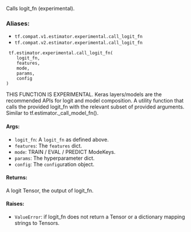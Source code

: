 Calls logit_fn (experimental).
### Aliases:
- `tf.compat.v1.estimator.experimental.call_logit_fn`
- `tf.compat.v2.estimator.experimental.call_logit_fn`

```
 tf.estimator.experimental.call_logit_fn(
    logit_fn,
    features,
    mode,
    params,
    config
)
```
THIS FUNCTION IS EXPERIMENTAL. Keras layers/models are the recommended APIs for logit and model composition.
A utility function that calls the provided logit_fn with the relevant subset of provided arguments. Similar to tf.estimator._call_model_fn().
#### Args:
- `logit_fn`: A `logit_fn` as defined above.
- `features`: The `features` dict.
- `mode`: TRAIN / EVAL / PREDICT ModeKeys.
- `params`: The hyperparameter dict.
- `config`: The `config`uration object.
#### Returns:
A logit Tensor, the output of logit_fn.
#### Raises:
- `ValueError`: if logit_fn does not return a Tensor or a dictionary mapping strings to Tensors.
